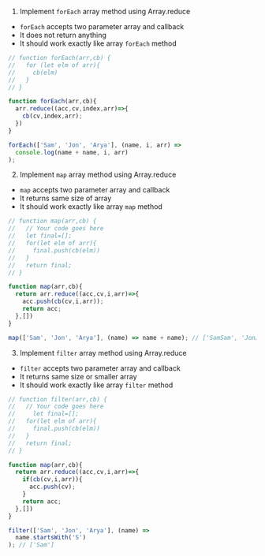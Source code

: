 1. Implement `forEach` array method using Array.reduce

- `forEach` accepts two parameter array and callback
- It does not return anything
- It should work exactly like array `forEach` method

```js
// function forEach(arr,cb) {
//   for (let elm of arr){
//     cb(elm)
//   }
// }

function forEach(arr,cb){
  arr.reduce((acc,cv,index,arr)=>{
    cb(cv,index,arr);
  })
}

forEach(['Sam', 'Jon', 'Arya'], (name, i, arr) =>
  console.log(name + name, i, arr)
);
```

2. Implement `map` array method using Array.reduce

- `map` accepts two parameter array and callback
- It returns same size of array
- It should work exactly like array `map` method

```js
// function map(arr,cb) {
//   // Your code goes here
//   let final=[];
//   for(let elm of arr){
//     final.push(cb(elm))
//   }
//   return final;
// }

function map(arr,cb){
  return arr.reduce((acc,cv,i,arr)=>{
    acc.push(cb(cv,i,arr));
    return acc;
  },[])
}

map(['Sam', 'Jon', 'Arya'], (name) => name + name); // ['SamSam', 'JonJon', 'AryaArya']
```

3. Implement `filter` array method using Array.reduce

- `filter` accepts two parameter array and callback
- It returns same size or smaller array
- It should work exactly like array `filter` method

```js
// function filter(arr,cb) {
//   // Your code goes here
//     let final=[];
//   for(let elm of arr){
//     final.push(cb(elm))
//   }
//   return final;
// }

function map(arr,cb){
  return arr.reduce((acc,cv,i,arr)=>{
    if(cb(cv,i,arr)){
      acc.push(cv);
    }
    return acc;
  },[])
}

filter(['Sam', 'Jon', 'Arya'], (name) =>
  name.startsWith('S')
); // ['Sam']
```
